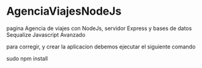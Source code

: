 # AgenciaViajesNodeJs
pagina Agencia de viajes con NodeJs, servidor Express y bases de datos Sequalize Javascript Avanzado

para corregir, y crear la aplicacion debemos ejecutar el siguiente comando

sudo npm install
